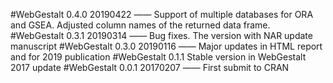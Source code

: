 #WebGestalt 0.4.0
20190422 —— Support of multiple databases for ORA and GSEA. Adjusted column names of the returned data frame.
#WebGestalt 0.3.1
20190314 —— Bug fixes. The version with NAR update manuscript
#WebGestalt 0.3.0
20190116 —— Major updates in HTML report and for 2019 publication
#WebGestalt 0.1.1
Stable version in WebGestalt 2017 update
#WebGestalt 0.0.1
20170207 —— First submit to CRAN
